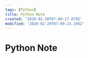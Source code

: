 ```yaml
---
tags: [Python]
title: Python Note
created: '2020-02-20T07:09:17.079Z'
modified: '2020-02-20T07:09:23.194Z'
---
```


# Python Note


